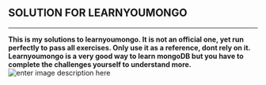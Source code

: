 
## SOLUTION FOR LEARNYOUMONGO ##


----------


**This is my solutions to learnyoumongo. It is not an official one, yet run perfectly to pass all exercises. Only use it as a reference, dont rely on it. Learnyoumongo is a very good way to learn mongoDB but you have to complete the challenges yourself to understand more.**
![enter image description here](https://lh3.googleusercontent.com/HPdnoUlqIgJ-m4vDYcTDzSX3ieuOtTHZkIaVNElxWi6E-XorTLrHeVzz2D_6zm7QNmxwLYqGJQ=s0)
